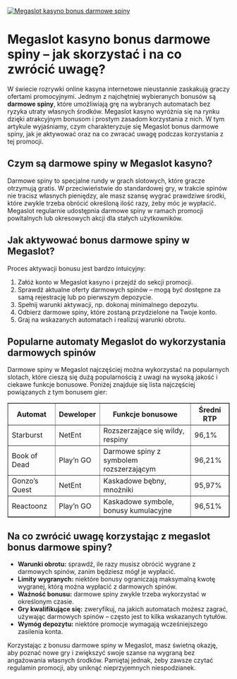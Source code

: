 [![Megaslot kasyno bonus darmowe spiny](https://123-caf.pages.dev/gitsignup.png)](https://vrmoo.ru/Bt82HjjY)

<h1>Megaslot kasyno bonus darmowe spiny – jak skorzystać i na co zwrócić uwagę?</h1> <p>W świecie rozrywki online kasyna internetowe nieustannie zaskakują graczy ofertami promocyjnymi. Jednym z najchętniej wybieranych bonusów są <strong>darmowe spiny</strong>, które umożliwiają grę na wybranych automatach bez ryzyka utraty własnych środków. Megaslot kasyno wyróżnia się na rynku dzięki atrakcyjnym bonusom i prostym zasadom korzystania z nich. W tym artykule wyjaśniamy, czym charakteryzuje się Megaslot bonus darmowe spiny, jak je aktywować oraz na co zwracać uwagę podczas korzystania z tej promocji.</p>  <h2>Czym są darmowe spiny w Megaslot kasyno?</h2> <p>Darmowe spiny to specjalne rundy w grach slotowych, które gracze otrzymują gratis. W przeciwieństwie do standardowej gry, w trakcie spinów nie tracisz własnych pieniędzy, ale masz szansę wygrać prawdziwe środki, które zwykle trzeba obrócić określoną ilość razy, żeby móc je wypłacić. Megaslot regularnie udostępnia darmowe spiny w ramach promocji powitalnych lub okresowych akcji dla stałych użytkowników.</p>  <h2>Jak aktywować bonus darmowe spiny w Megaslot?</h2> <p>Proces aktywacji bonusu jest bardzo intuicyjny:</p> <ol>   <li>Załóż konto w Megaslot kasyno i przejdź do sekcji promocji.</li>   <li>Sprawdź aktualne oferty darmowych spinów – mogą być dostępne za samą rejestrację lub po pierwszym depozycie.</li>   <li>Spełnij warunki aktywacji, np. dokonaj minimalnego depozytu.</li>   <li>Odbierz darmowe spiny, które zostaną przydzielone na Twoje konto.</li>   <li>Graj na wskazanych automatach i realizuj warunki obrotu.</li> </ol>  <h2>Popularne automaty Megaslot do wykorzystania darmowych spinów</h2> <p>Darmowe spiny w Megaslot najczęściej można wykorzystać na popularnych slotach, które cieszą się dużą popularnością z uwagi na wysoką jakość i ciekawe funkcje bonusowe. Poniżej znajduje się lista najczęściej powiązanych z tym bonusem gier:</p>  <table border="1" cellpadding="8" cellspacing="0"> <thead>   <tr>     <th>Automat</th>     <th>Deweloper</th>     <th>Funkcje bonusowe</th>     <th>Średni RTP</th>   </tr> </thead> <tbody>   <tr>     <td>Starburst</td>     <td>NetEnt</td>     <td>Rozszerzające się wildy, respiny</td>     <td>96,1%</td>   </tr>   <tr>     <td>Book of Dead</td>     <td>Play’n GO</td>     <td>Darmowe spiny z symbolem rozszerzającym</td>     <td>96,21%</td>   </tr>   <tr>     <td>Gonzo’s Quest</td>     <td>NetEnt</td>     <td>Kaskadowe bębny, mnożniki</td>     <td>95,97%</td>   </tr>   <tr>     <td>Reactoonz</td>     <td>Play’n GO</td>     <td>Kaskadowe symbole, bonusy kumulacyjne</td>     <td>96,51%</td>   </tr> </tbody> </table>  <h2>Na co zwrócić uwagę korzystając z megaslot bonus darmowe spiny?</h2> <ul>   <li><strong>Warunki obrotu:</strong> sprawdź, ile razy musisz obrócić wygrane z darmowych spinów, zanim będziesz mógł je wypłacić.</li>   <li><strong>Limity wygranych:</strong> niektóre bonusy ograniczają maksymalną kwotę wygranej, którą można wypłacić z darmowych spinów.</li>   <li><strong>Ważność bonusu:</strong> darmowe spiny zwykle trzeba wykorzystać w określonym czasie.</li>   <li><strong>Gry kwalifikujące się:</strong> zweryfikuj, na jakich automatach możesz zagrać, używając darmowych spinów – często jest to kilka wskazanych tytułów.</li>   <li><strong>Wymóg depozytu:</strong> niektóre promocje wymagają wcześniejszego zasilenia konta.</li> </ul>  <p>Korzystając z bonusu darmowe spiny w Megaslot, masz świetną okazję, aby poznać nowe gry i zwiększyć swoje szanse na wygraną bez angażowania własnych środków. Pamiętaj jednak, żeby zawsze czytać regulamin promocji, aby uniknąć nieprzyjemnych niespodzianek.</p>
